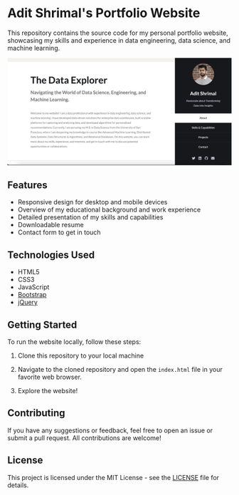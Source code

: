 # Adit Shrimal's Portfolio Website

This repository contains the source code for my personal portfolio website, showcasing my skills and experience in data engineering, data science, and machine learning.

![Portfolio Screenshot](./screenshot.png)

## Features

- Responsive design for desktop and mobile devices
- Overview of my educational background and work experience
- Detailed presentation of my skills and capabilities
- Downloadable resume
- Contact form to get in touch

## Technologies Used

- HTML5
- CSS3
- JavaScript
- [Bootstrap](https://getbootstrap.com/)
- [jQuery](https://jquery.com/)

## Getting Started

To run the website locally, follow these steps:

1. Clone this repository to your local machine

2. Navigate to the cloned repository and open the `index.html` file in your favorite web browser.

3. Explore the website!

## Contributing

If you have any suggestions or feedback, feel free to open an issue or submit a pull request. All contributions are welcome!

## License

This project is licensed under the MIT License - see the [LICENSE](https://opensource.org/license/mit/) file for details.
